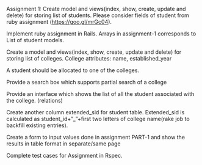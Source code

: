 Assignment 1: Create model and views(index, show, create, update and delete) for storing list of students. Please consider fields of student from ruby assignment (https://goo.gl/mrGc04).

Implement ruby assignment in Rails. Arrays in assignment-1 corresponds to List of student models.

Create a model and views(index, show, create, update and delete) for storing list of colleges. College attributes: name, established_year

A student should be allocated to one of the colleges.

Provide a search box which supports partial search of a college

Provide an interface which shows the list of all the student associated with the college. (relations)

Create another column extended_sid for student table. Extended_sid is calculated as student_id+”_”+first two letters of college name(rake job to backfill existing entries).

Create a form to input values done in assignment PART-1 and show the results in table format in separate/same page

Complete test cases for Assignment in Rspec.
